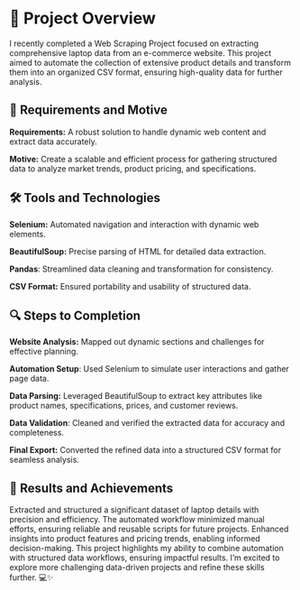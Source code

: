 # 🚀 Project Overview
I recently completed a Web Scraping Project focused on extracting comprehensive laptop data from an e-commerce website. This project aimed to automate the collection of extensive product details and transform them into an organized CSV format, ensuring high-quality data for further analysis.

## 🌟 Requirements and Motive
**Requirements:** A robust solution to handle dynamic web content and extract data accurately.

**Motive:** Create a scalable and efficient process for gathering structured data to analyze market trends, product pricing, and specifications.

## 🛠 Tools and Technologies
**Selenium:** Automated navigation and interaction with dynamic web elements.

**BeautifulSoup:** Precise parsing of HTML for detailed data extraction.

**Pandas**: Streamlined data cleaning and transformation for consistency.

**CSV Format:** Ensured portability and usability of structured data.

## 🔍 Steps to Completion
**Website Analysis:** Mapped out dynamic sections and challenges for effective planning.

**Automation Setup**: Used Selenium to simulate user interactions and gather page data.

**Data Parsing:** Leveraged BeautifulSoup to extract key attributes like product names, specifications, prices, and customer reviews.

**Data Validation**: Cleaned and verified the extracted data for accuracy and completeness.

**Final Export:** Converted the refined data into a structured CSV format for seamless analysis.

## 🎯 Results and Achievements

Extracted and structured a significant dataset of laptop details with precision and efficiency.
The automated workflow minimized manual efforts, ensuring reliable and reusable scripts for future projects.
Enhanced insights into product features and pricing trends, enabling informed decision-making.
This project highlights my ability to combine automation with structured data workflows, ensuring impactful results. I’m excited to explore more challenging data-driven projects and refine these skills further. 💻✨
